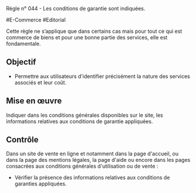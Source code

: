 
Règle n° 044  - Les conditions de garantie sont indiquées.

#E-Commerce #Editorial

Cette règle ne s’applique que dans certains cas mais pour tout ce qui est commerce de biens et pour une bonne partie des services, elle est fondamentale.

Objectif
--------

*   Permettre aux utilisateurs d'identifier précisément la nature des services associés et leur coût.

Mise en œuvre
-------------

Indiquer dans les conditions générales disponibles sur le site, les informations relatives aux conditions de garantie appliquées.

Contrôle
--------

Dans un site de vente en ligne et notamment dans la page d'accueil, ou dans la page des mentions légales, la page d'aide ou encore dans les pages consacrées aux conditions générales d'utilisation ou de vente :

*   Vérifier la présence des informations relatives aux conditions de garanties appliquées.
